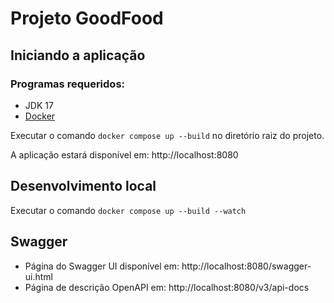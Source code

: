 # Projeto GoodFood

## Iniciando a aplicação

### Programas requeridos:

- JDK 17
- [Docker](https://docs.docker.com/get-docker/)

Executar o comando `docker compose up --build` no diretório raiz do projeto.

A aplicação estará disponível em: http://localhost:8080

## Desenvolvimento local

Executar o comando `docker compose up --build --watch`

## Swagger

- Página do Swagger UI disponível em: http://localhost:8080/swagger-ui.html
- Página de descrição OpenAPI em: http://localhost:8080/v3/api-docs